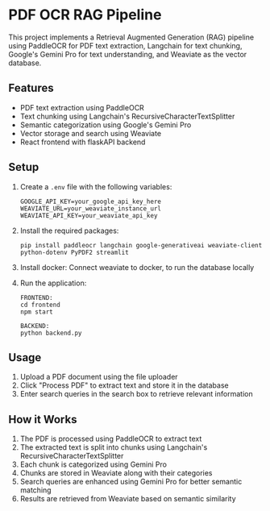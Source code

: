 # PDF OCR RAG Pipeline

This project implements a Retrieval Augmented Generation (RAG) pipeline using PaddleOCR for PDF text extraction, Langchain for text chunking, Google's Gemini Pro for text understanding, and Weaviate as the vector database.

## Features

- PDF text extraction using PaddleOCR
- Text chunking using Langchain's RecursiveCharacterTextSplitter
- Semantic categorization using Google's Gemini Pro
- Vector storage and search using Weaviate
- React frontend with flaskAPI backend

## Setup

1. Create a `.env` file with the following variables:
   ```
   GOOGLE_API_KEY=your_google_api_key_here
   WEAVIATE_URL=your_weaviate_instance_url
   WEAVIATE_API_KEY=your_weaviate_api_key
   ```

2. Install the required packages:
   ```
   pip install paddleocr langchain google-generativeai weaviate-client python-dotenv PyPDF2 streamlit
   ```

3. Install docker:
   Connect weaviate to docker, to run the database locally
   

5. Run the application:
   ```
   FRONTEND:
   cd frontend
   npm start

   BACKEND:
   python backend.py
   ```

## Usage

1. Upload a PDF document using the file uploader
2. Click "Process PDF" to extract text and store it in the database
3. Enter search queries in the search box to retrieve relevant information

## How it Works

1. The PDF is processed using PaddleOCR to extract text
2. The extracted text is split into chunks using Langchain's RecursiveCharacterTextSplitter
3. Each chunk is categorized using Gemini Pro
4. Chunks are stored in Weaviate along with their categories
5. Search queries are enhanced using Gemini Pro for better semantic matching
6. Results are retrieved from Weaviate based on semantic similarity




